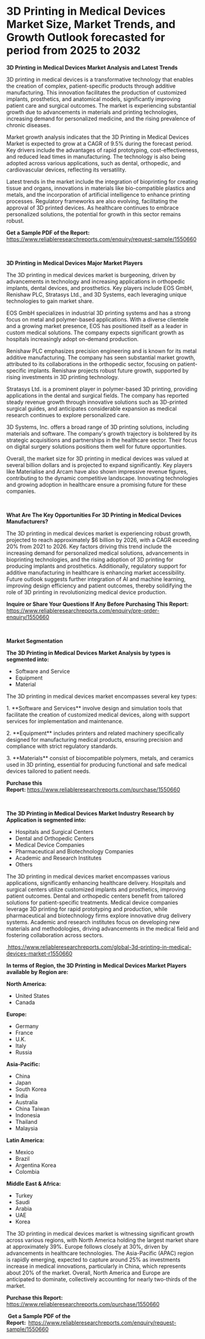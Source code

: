 <p><h1>3D Printing in Medical Devices Market Size, Market Trends, and Growth Outlook forecasted for period from 2025 to 2032</h1></p><p><strong>3D Printing in Medical Devices Market Analysis and Latest Trends</strong></p>
<p><p>3D printing in medical devices is a transformative technology that enables the creation of complex, patient-specific products through additive manufacturing. This innovation facilitates the production of customized implants, prosthetics, and anatomical models, significantly improving patient care and surgical outcomes. The market is experiencing substantial growth due to advancements in materials and printing technologies, increasing demand for personalized medicine, and the rising prevalence of chronic diseases.</p><p>Market growth analysis indicates that the 3D Printing in Medical Devices Market is expected to grow at a CAGR of 9.5% during the forecast period. Key drivers include the advantages of rapid prototyping, cost-effectiveness, and reduced lead times in manufacturing. The technology is also being adopted across various applications, such as dental, orthopedic, and cardiovascular devices, reflecting its versatility.</p><p>Latest trends in the market include the integration of bioprinting for creating tissue and organs, innovations in materials like bio-compatible plastics and metals, and the incorporation of artificial intelligence to enhance printing processes. Regulatory frameworks are also evolving, facilitating the approval of 3D printed devices. As healthcare continues to embrace personalized solutions, the potential for growth in this sector remains robust.</p></p>
<p><strong>Get a Sample PDF of the Report:&nbsp;</strong> <a href="https://www.reliableresearchreports.com/enquiry/request-sample/1550660?utm_campaign=2652&utm_medium=2&utm_source=Github&utm_content=ia&utm_term=13042025&utm_id=3d-printing-in-medical-devices">https://www.reliableresearchreports.com/enquiry/request-sample/1550660</a></p>
<p>&nbsp;</p>
<p><strong>3D Printing in Medical Devices Major Market Players</strong></p>
<p><p>The 3D printing in medical devices market is burgeoning, driven by advancements in technology and increasing applications in orthopedic implants, dental devices, and prosthetics. Key players include EOS GmbH, Renishaw PLC, Stratasys Ltd., and 3D Systems, each leveraging unique technologies to gain market share.</p><p>EOS GmbH specializes in industrial 3D printing systems and has a strong focus on metal and polymer-based applications. With a diverse clientele and a growing market presence, EOS has positioned itself as a leader in custom medical solutions. The company expects significant growth as hospitals increasingly adopt on-demand production.</p><p>Renishaw PLC emphasizes precision engineering and is known for its metal additive manufacturing. The company has seen substantial market growth, attributed to its collaborations in the orthopedic sector, focusing on patient-specific implants. Renishaw projects robust future growth, supported by rising investments in 3D printing technology.</p><p>Stratasys Ltd. is a prominent player in polymer-based 3D printing, providing applications in the dental and surgical fields. The company has reported steady revenue growth through innovative solutions such as 3D-printed surgical guides, and anticipates considerable expansion as medical research continues to explore personalized care.</p><p>3D Systems, Inc. offers a broad range of 3D printing solutions, including materials and software. The company's growth trajectory is bolstered by its strategic acquisitions and partnerships in the healthcare sector. Their focus on digital surgery solutions positions them well for future opportunities.</p><p>Overall, the market size for 3D printing in medical devices was valued at several billion dollars and is projected to expand significantly. Key players like Materialise and Arcam have also shown impressive revenue figures, contributing to the dynamic competitive landscape. Innovating technologies and growing adoption in healthcare ensure a promising future for these companies.</p></p>
<p>&nbsp;</p>
<p><strong>What Are The Key Opportunities For 3D Printing in Medical Devices Manufacturers?</strong></p>
<p><p>The 3D printing in medical devices market is experiencing robust growth, projected to reach approximately $6 billion by 2026, with a CAGR exceeding 20% from 2021 to 2026. Key factors driving this trend include the increasing demand for personalized medical solutions, advancements in bioprinting technologies, and the rising adoption of 3D printing for producing implants and prosthetics. Additionally, regulatory support for additive manufacturing in healthcare is enhancing market accessibility. Future outlook suggests further integration of AI and machine learning, improving design efficiency and patient outcomes, thereby solidifying the role of 3D printing in revolutionizing medical device production.</p></p>
<p><strong>Inquire or Share Your Questions If Any Before Purchasing This Report:</strong> <a href="https://www.reliableresearchreports.com/enquiry/pre-order-enquiry/1550660?utm_campaign=2652&utm_medium=2&utm_source=Github&utm_content=ia&utm_term=13042025&utm_id=3d-printing-in-medical-devices">https://www.reliableresearchreports.com/enquiry/pre-order-enquiry/1550660</a></p>
<p>&nbsp;</p>
<p><strong>Market Segmentation</strong></p>
<p><strong>The 3D Printing in Medical Devices Market Analysis by types is segmented into:</strong></p>
<p><ul><li>Software and Service</li><li>Equipment</li><li>Material</li></ul></p>
<p><p>The 3D printing in medical devices market encompasses several key types: </p><p>1. **Software and Services** involve design and simulation tools that facilitate the creation of customized medical devices, along with support services for implementation and maintenance.</p><p>2. **Equipment** includes printers and related machinery specifically designed for manufacturing medical products, ensuring precision and compliance with strict regulatory standards.</p><p>3. **Materials** consist of biocompatible polymers, metals, and ceramics used in 3D printing, essential for producing functional and safe medical devices tailored to patient needs.</p></p>
<p><strong>Purchase this Report:&nbsp;</strong><a href="https://www.reliableresearchreports.com/purchase/1550660?utm_campaign=2652&utm_medium=2&utm_source=Github&utm_content=ia&utm_term=13042025&utm_id=3d-printing-in-medical-devices">https://www.reliableresearchreports.com/purchase/1550660</a></p>
<p>&nbsp;</p>
<p><strong>The 3D Printing in Medical Devices Market Industry Research by Application is segmented into:</strong></p>
<p><ul><li>Hospitals and Surgical Centers</li><li>Dental and Orthopedic Centers</li><li>Medical Device Companies</li><li>Pharmaceutical and Biotechnology Companies</li><li>Academic and Research Institutes</li><li>Others</li></ul></p>
<p><p>The 3D printing in medical devices market encompasses various applications, significantly enhancing healthcare delivery. Hospitals and surgical centers utilize customized implants and prosthetics, improving patient outcomes. Dental and orthopedic centers benefit from tailored solutions for patient-specific treatments. Medical device companies leverage 3D printing for rapid prototyping and production, while pharmaceutical and biotechnology firms explore innovative drug delivery systems. Academic and research institutes focus on developing new materials and methodologies, driving advancements in the medical field and fostering collaboration across sectors.</p></p>
<p><a href="https://www.reliableresearchreports.com/global-3d-printing-in-medical-devices-market-r1550660?utm_campaign=2652&utm_medium=2&utm_source=Github&utm_content=ia&utm_term=13042025&utm_id=3d-printing-in-medical-devices">&nbsp;https://www.reliableresearchreports.com/global-3d-printing-in-medical-devices-market-r1550660</a></p>
<p><strong>In terms of Region, the 3D Printing in Medical Devices Market Players available by Region are:</strong></p>
<p>
    <p> <strong> North America: </strong>
        <ul>
            <li>United States</li>
            <li>Canada</li>
        </ul>
        </p> 
    <p> <strong> Europe: </strong>
        <ul>
            <li>Germany</li>
            <li>France</li>
            <li>U.K.</li>
            <li>Italy</li>
            <li>Russia</li>
        </ul>
        </p> 
    <p> <strong> Asia-Pacific: </strong>
        <ul>
            <li>China</li>
            <li>Japan</li>
            <li>South Korea</li>
            <li>India</li>
            <li>Australia</li>
            <li>China Taiwan</li>
            <li>Indonesia</li>
            <li>Thailand</li>
            <li>Malaysia</li>
        </ul>
        </p> 
    <p> <strong> Latin America: </strong>
        <ul>
            <li>Mexico</li>
            <li>Brazil</li>
            <li>Argentina Korea</li>
            <li>Colombia</li>
        </ul>
        </p> 
    <p> <strong> Middle East & Africa: </strong>
        <ul>
            <li>Turkey</li>
            <li>Saudi</li>
            <li>Arabia</li>
            <li>UAE</li>
            <li>Korea</li>
        </ul>
    </p>
    </p>
<p><p>The 3D printing in medical devices market is witnessing significant growth across various regions, with North America holding the largest market share at approximately 39%. Europe follows closely at 30%, driven by advancements in healthcare technologies. The Asia-Pacific (APAC) region is rapidly emerging, expected to capture around 25% as investments increase in medical innovations, particularly in China, which represents about 20% of the market. Overall, North America and Europe are anticipated to dominate, collectively accounting for nearly two-thirds of the market.</p></p>
<p><strong>Purchase this Report: </strong><a href="https://www.reliableresearchreports.com/purchase/1550660?utm_campaign=2652&utm_medium=2&utm_source=Github&utm_content=ia&utm_term=13042025&utm_id=3d-printing-in-medical-devices">https://www.reliableresearchreports.com/purchase/1550660</a></p>
<p>&nbsp;<strong>Get a Sample PDF of the Report:&nbsp;&nbsp;</strong><a href="https://www.reliableresearchreports.com/enquiry/request-sample/1550660?utm_campaign=2652&utm_medium=2&utm_source=Github&utm_content=ia&utm_term=13042025&utm_id=3d-printing-in-medical-devices">https://www.reliableresearchreports.com/enquiry/request-sample/1550660</a></p>
<p><strong></strong></p>
<p><p></p><p></p><p></p></p>